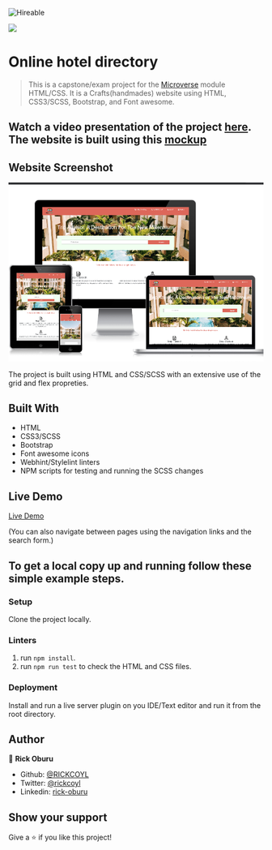 ![Hireable](https://img.shields.io/badge/Hireable-yes-success)

![](https://img.shields.io/badge/-Microverse%20projects-blueviolet)

# Online hotel directory

> This is a capstone/exam project for the [Microverse](https://www.microverse.org) module HTML/CSS. It is a Crafts(handmades) website using HTML, CSS3/SCSS, Bootstrap, and Font awesome.

## Watch a video presentation of the project [here](https://www.loom.com/share/1ecb819a678e4b3f8681da87415597cf). The website is built using this [mockup](https://www.behance.net/gallery/25563385/PatashuleKE)

## Website Screenshot

![screenshot](./assests/images/project-screenshot.png)

The project is built using HTML and CSS/SCSS with an extensive use of the grid and flex propreties.

## Built With

- HTML
- CSS3/SCSS
- Bootstrap
- Font awesome icons
- Webhint/Stylelint linters
- NPM scripts for testing and running the SCSS changes

## Live Demo

[Live Demo ](https://raw.githack.com/RICKCOYL/Directory-of-Schools/development/index.html)

(You can also navigate between pages using the navigation links and the search form.)

## To get a local copy up and running follow these simple example steps.

### Setup

Clone the project locally.

### Linters

1. run `npm install`.
2. run `npm run test` to check the HTML and CSS files.

### Deployment

Install and run a live server plugin on you IDE/Text editor and run it from the root directory.

## Author

👤 **Rick Oburu**

- Github: [@RICKCOYL](https://github.com/RICKCOYL)
- Twitter: [@rickcoyl](https://twitter.com/Rickcoyl)
- Linkedin: [rick-oburu](https://www.linkedin.com/in/rick-oburu-8627591a4/)

## Show your support

Give a ⭐️ if you like this project!
